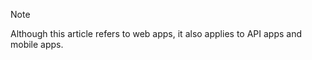 > [!NOTE]
> Although this article refers to web apps, it also applies to API apps and mobile apps.
> 
> 

<!--HONumber=Sep16_HO4-->


